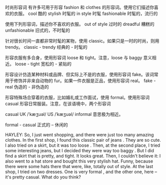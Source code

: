 
时尚形容词
有许多可用于形容 fashion 和 clothes 的形容词。使用它们描述你喜欢的衣服。
cool	酷的
stylish	时髦的
in style	时髦
fashionable	时髦的，流行的

使用下列形容词，描述你不喜欢的衣服。
out of style	过时的
dreadful	糟糕的
unfashionable	旧式的，不时髦的

针对很长时间一直都非常时髦的某物，使用 classic。如果只是一时的时尚，则用 trendy。
classic - trendy	经典的 - 时髦的
 
形容衣服有多合身，使用形容词 loose 和 tight。注意，loose 与 baggy 意义相近。
loose - tight	宽松的 - 紧贴的

形容设计仿造某种材料或品牌、但实际上不是的衣服，使用形容词 fake。该词常用于修饰并非来自动物的 fur。如果一件衣服是正品，使用形容词 real。
fake - real	伪造的 - 非伪造的

形容特殊场合穿着的衣服，比如婚礼或工作面试，使用 formal。使用形容词 casual 形容日常服装。注意，在该语境中，两个形容词 

casual UK /ˈkæʒuəl/ US /ˈkæʒuəl/ 
informal 意思极为相近。

formal - casual	正式的 – 休闲的



HAYLEY: So, I just went shopping, and there were just too many amazing clothes. In the first shop, I found this classic pair of jeans . They are so cute. I also tried on a skirt, but it was too loose . Then, at the second place, I tried some interesting jeans, but I decided they were way too baggy . But I did find a skirt that is pretty, and tight. It looks great. Then, I couldn't believe it: I also went to a hat store and bought this very stylish hat. Funny, because there were some hats there that were, like, totally out of style. At the last shop, I tried on two dresses. One is very formal , and the other one, here – it's pretty casual. What do you think?
